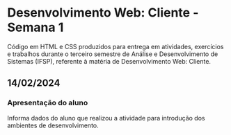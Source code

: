 # Desenvolvimento Web: Cliente - Semana 1
Código em HTML e CSS produzidos para entrega em atividades, exercícios e trabalhos durante o terceiro semestre de Análise e Desenvolvimento de Sistemas (IFSP), referente à matéria de Desenvolvimento Web: Cliente.

## 14/02/2024
### Apresentação do aluno
Informa dados do aluno que realizou a atividade para introdução dos ambientes de desenvolvimento.
